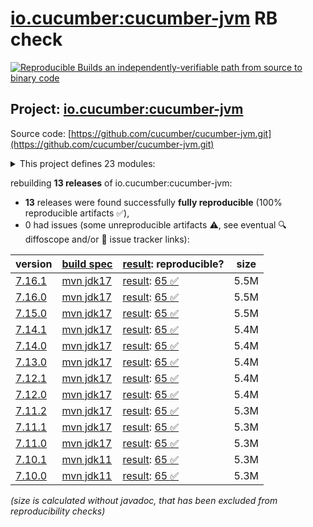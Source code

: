 [io.cucumber:cucumber-jvm](https://central.sonatype.com/artifact/io.cucumber/cucumber-jvm/versions) RB check
=======

[![Reproducible Builds](https://reproducible-builds.org/images/logos/rb.svg) an independently-verifiable path from source to binary code](https://reproducible-builds.org/)

## Project: [io.cucumber:cucumber-jvm](https://central.sonatype.com/artifact/io.cucumber/cucumber-jvm/versions)

Source code: [https://github.com/cucumber/cucumber-jvm.git](https://github.com/cucumber/cucumber-jvm.git)

<details><summary>This project defines 23 modules:</summary>

* [io.cucumber:cucumber-archetype](https://central.sonatype.com/artifact/io.cucumber/cucumber-archetype/7.16.1)
* [io.cucumber:cucumber-bom](https://central.sonatype.com/artifact/io.cucumber/cucumber-bom/7.16.1)
* [io.cucumber:cucumber-cdi2](https://central.sonatype.com/artifact/io.cucumber/cucumber-cdi2/7.16.1)
* [io.cucumber:cucumber-core](https://central.sonatype.com/artifact/io.cucumber/cucumber-core/7.16.1)
* [io.cucumber:cucumber-deltaspike](https://central.sonatype.com/artifact/io.cucumber/cucumber-deltaspike/7.16.1)
* [io.cucumber:cucumber-gherkin](https://central.sonatype.com/artifact/io.cucumber/cucumber-gherkin/7.16.1)
* [io.cucumber:cucumber-gherkin-messages](https://central.sonatype.com/artifact/io.cucumber/cucumber-gherkin-messages/7.16.1)
* [io.cucumber:cucumber-guice](https://central.sonatype.com/artifact/io.cucumber/cucumber-guice/7.16.1)
* [io.cucumber:cucumber-jakarta-cdi](https://central.sonatype.com/artifact/io.cucumber/cucumber-jakarta-cdi/7.16.1)
* [io.cucumber:cucumber-jakarta-openejb](https://central.sonatype.com/artifact/io.cucumber/cucumber-jakarta-openejb/7.16.1)
* [io.cucumber:cucumber-java](https://central.sonatype.com/artifact/io.cucumber/cucumber-java/7.16.1)
* [io.cucumber:cucumber-java8](https://central.sonatype.com/artifact/io.cucumber/cucumber-java8/7.16.1)
* [io.cucumber:cucumber-junit](https://central.sonatype.com/artifact/io.cucumber/cucumber-junit/7.16.1)
* [io.cucumber:cucumber-junit-platform-engine](https://central.sonatype.com/artifact/io.cucumber/cucumber-junit-platform-engine/7.16.1)
* [io.cucumber:cucumber-jvm](https://central.sonatype.com/artifact/io.cucumber/cucumber-jvm/7.16.1)
* [io.cucumber:cucumber-openejb](https://central.sonatype.com/artifact/io.cucumber/cucumber-openejb/7.16.1)
* [io.cucumber:cucumber-picocontainer](https://central.sonatype.com/artifact/io.cucumber/cucumber-picocontainer/7.16.1)
* [io.cucumber:cucumber-plugin](https://central.sonatype.com/artifact/io.cucumber/cucumber-plugin/7.16.1)
* [io.cucumber:cucumber-spring](https://central.sonatype.com/artifact/io.cucumber/cucumber-spring/7.16.1)
* [io.cucumber:cucumber-testng](https://central.sonatype.com/artifact/io.cucumber/cucumber-testng/7.16.1)
* [io.cucumber:datatable](https://central.sonatype.com/artifact/io.cucumber/datatable/7.16.1)
* [io.cucumber:datatable-matchers](https://central.sonatype.com/artifact/io.cucumber/datatable-matchers/7.16.1)
* [io.cucumber:docstring](https://central.sonatype.com/artifact/io.cucumber/docstring/7.16.1)
</details>

rebuilding **13 releases** of io.cucumber:cucumber-jvm:
- **13** releases were found successfully **fully reproducible** (100% reproducible artifacts :white_check_mark:),
- 0 had issues (some unreproducible artifacts :warning:, see eventual :mag: diffoscope and/or :memo: issue tracker links):

| version | [build spec](/BUILDSPEC.md) | [result](https://reproducible-builds.org/docs/jvm/): reproducible? | size |
| -- | --------- | ------ | -- |
| [7.16.1](https://central.sonatype.com/artifact/io.cucumber/cucumber-jvm/7.16.1/pom) | [mvn jdk17](cucumber-jvm-7.16.1.buildspec) | [result](cucumber-jvm-7.16.1.buildinfo): [65 :white_check_mark: ](cucumber-jvm-7.16.1.buildcompare) | 5.5M |
| [7.16.0](https://central.sonatype.com/artifact/io.cucumber/cucumber-jvm/7.16.0/pom) | [mvn jdk17](cucumber-jvm-7.16.0.buildspec) | [result](cucumber-jvm-7.16.0.buildinfo): [65 :white_check_mark: ](cucumber-jvm-7.16.0.buildcompare) | 5.5M |
| [7.15.0](https://central.sonatype.com/artifact/io.cucumber/cucumber-jvm/7.15.0/pom) | [mvn jdk17](cucumber-jvm-7.15.0.buildspec) | [result](cucumber-jvm-7.15.0.buildinfo): [65 :white_check_mark: ](cucumber-jvm-7.15.0.buildcompare) | 5.5M |
| [7.14.1](https://central.sonatype.com/artifact/io.cucumber/cucumber-jvm/7.14.1/pom) | [mvn jdk17](cucumber-jvm-7.14.1.buildspec) | [result](cucumber-jvm-7.14.1.buildinfo): [65 :white_check_mark: ](cucumber-jvm-7.14.1.buildcompare) | 5.4M |
| [7.14.0](https://central.sonatype.com/artifact/io.cucumber/cucumber-jvm/7.14.0/pom) | [mvn jdk17](cucumber-jvm-7.14.0.buildspec) | [result](cucumber-jvm-7.14.0.buildinfo): [65 :white_check_mark: ](cucumber-jvm-7.14.0.buildcompare) | 5.4M |
| [7.13.0](https://central.sonatype.com/artifact/io.cucumber/cucumber-jvm/7.13.0/pom) | [mvn jdk17](cucumber-jvm-7.13.0.buildspec) | [result](cucumber-jvm-7.13.0.buildinfo): [65 :white_check_mark: ](cucumber-jvm-7.13.0.buildcompare) | 5.4M |
| [7.12.1](https://central.sonatype.com/artifact/io.cucumber/cucumber-jvm/7.12.1/pom) | [mvn jdk17](cucumber-jvm-7.12.1.buildspec) | [result](cucumber-jvm-7.12.1.buildinfo): [65 :white_check_mark: ](cucumber-jvm-7.12.1.buildcompare) | 5.4M |
| [7.12.0](https://central.sonatype.com/artifact/io.cucumber/cucumber-jvm/7.12.0/pom) | [mvn jdk17](cucumber-jvm-7.12.0.buildspec) | [result](cucumber-jvm-7.12.0.buildinfo): [65 :white_check_mark: ](cucumber-jvm-7.12.0.buildcompare) | 5.4M |
| [7.11.2](https://central.sonatype.com/artifact/io.cucumber/cucumber-jvm/7.11.2/pom) | [mvn jdk17](cucumber-jvm-7.11.2.buildspec) | [result](cucumber-jvm-7.11.2.buildinfo): [65 :white_check_mark: ](cucumber-jvm-7.11.2.buildcompare) | 5.3M |
| [7.11.1](https://central.sonatype.com/artifact/io.cucumber/cucumber-jvm/7.11.1/pom) | [mvn jdk17](cucumber-jvm-7.11.1.buildspec) | [result](cucumber-jvm-7.11.1.buildinfo): [65 :white_check_mark: ](cucumber-jvm-7.11.1.buildcompare) | 5.3M |
| [7.11.0](https://central.sonatype.com/artifact/io.cucumber/cucumber-jvm/7.11.0/pom) | [mvn jdk17](cucumber-jvm-7.11.0.buildspec) | [result](cucumber-jvm-7.11.0.buildinfo): [65 :white_check_mark: ](cucumber-jvm-7.11.0.buildcompare) | 5.3M |
| [7.10.1](https://central.sonatype.com/artifact/io.cucumber/cucumber-jvm/7.10.1/pom) | [mvn jdk11](cucumber-jvm-7.10.1.buildspec) | [result](cucumber-jvm-7.10.1.buildinfo): [65 :white_check_mark: ](cucumber-jvm-7.10.1.buildcompare) | 5.3M |
| [7.10.0](https://central.sonatype.com/artifact/io.cucumber/cucumber-jvm/7.10.0/pom) | [mvn jdk11](cucumber-jvm-7.10.0.buildspec) | [result](cucumber-jvm-7.10.0.buildinfo): [65 :white_check_mark: ](cucumber-jvm-7.10.0.buildcompare) | 5.3M |

<i>(size is calculated without javadoc, that has been excluded from reproducibility checks)</i>
